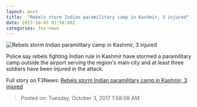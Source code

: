```yaml
---
layout: post
title:  "Rebels storm Indian paramilitary camp in Kashmir, 3 injured"
date: 2017-10-03 01:58:08Z
categories: fox-news
---
```


![Rebels storm Indian paramilitary camp in Kashmir, 3 injured](http://www.foxnews.com/content/dam/fox-news/logo/og-fn-foxnews.jpg)

Police say rebels fighting Indian rule in Kashmir have stormed a paramilitary camp outside the airport serving the region's main city and at least three soldiers have been injured in the attack.


Full story on F3News: [Rebels storm Indian paramilitary camp in Kashmir, 3 injured](http://www.f3nws.com/n/BFFvxF)

> Posted on: Tuesday, October 3, 2017 1:58:08 AM
